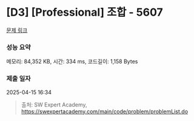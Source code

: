 # [D3] [Professional] 조합 - 5607 

[문제 링크](https://swexpertacademy.com/main/code/problem/problemDetail.do?contestProbId=AWXGKdbqczEDFAUo) 

### 성능 요약

메모리: 84,352 KB, 시간: 334 ms, 코드길이: 1,158 Bytes

### 제출 일자

2025-04-15 16:34



> 출처: SW Expert Academy, https://swexpertacademy.com/main/code/problem/problemList.do